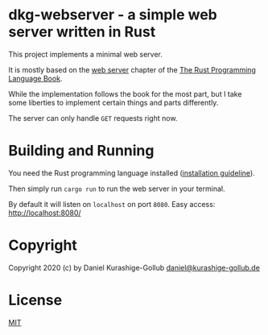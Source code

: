 # dkg-webserver - a simple web server written in Rust

This project implements a minimal web server.

It is mostly based on the [web server](https://doc.rust-lang.org/book/ch20-00-final-project-a-web-server.html) chapter
of the [The Rust Programming Language Book](https://doc.rust-lang.org/book/).

While the implementation follows the book for the most part, but I take some liberties
to implement certain things and parts differently.

The server can only handle `GET` requests right now.

# Building and Running

You need the Rust programming language installed ([installation guideline](https://doc.rust-lang.org/book/ch01-01-installation.html)).

Then simply run `cargo run` to run the web server in your terminal.

By default it will listen on `localhost` on port `8080`.
Easy access: [http://localhost:8080/](http://localhost:8080/)


# Copyright

Copyright 2020 (c) by Daniel Kurashige-Gollub <daniel@kurashige-gollub.de>


# License

[MIT](LICENSE)
